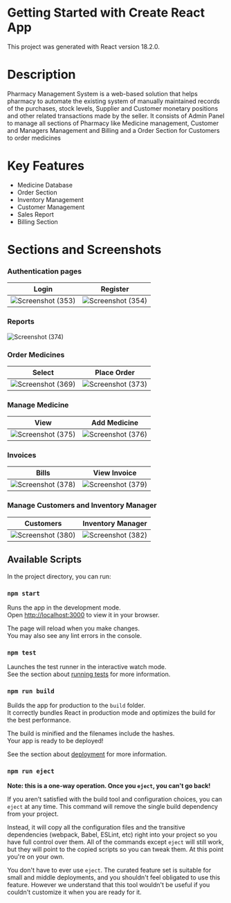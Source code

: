 # Getting Started with Create React App

This project was generated with React version 18.2.0.

# Description
Pharmacy Management System is a web-based solution that helps pharmacy to automate the existing system of manually maintained records of the purchases, stock levels, Supplier and Customer monetary positions and other related transactions made by the seller.
It consists of Admin Panel to manage all sections of Pharmacy like Medicine management, Customer and Managers Management and Billing and a Order Section for Customers to order medicines

# Key Features
* Medicine Database
* Order Section
* Inventory Management
* Customer Management
* Sales Report
* Billing Section

# Sections and Screenshots

### Authentication pages


Login           |  Register
:-------------------------:|:-------------------------:
![Screenshot (353)](https://user-images.githubusercontent.com/87206667/206893876-5f3804ed-fab7-4af0-b215-62274395c768.png) | ![Screenshot (354)](https://user-images.githubusercontent.com/87206667/206893893-f2b2649e-53a0-459f-84de-268692192f59.png)

### Reports

![Screenshot (374)](https://user-images.githubusercontent.com/87206667/206895560-9021570f-03ab-43cf-aa3e-47f828079263.png)

### Order Medicines

Select           |  Place Order
:-------------------------:|:-------------------------:
![Screenshot (369)](https://user-images.githubusercontent.com/87206667/206895577-c46927ef-33d4-41c9-b56f-1bd13c577621.png) | ![Screenshot (373)](https://user-images.githubusercontent.com/87206667/206895619-015c3b40-4b89-4258-9dc4-709b1d8c0619.png)

### Manage Medicine

View           |  Add Medicine
:-------------------------:|:-------------------------:
![Screenshot (375)](https://user-images.githubusercontent.com/87206667/206895688-89017904-357a-4856-a580-15e7b07f91dc.png)| ![Screenshot (376)](https://user-images.githubusercontent.com/87206667/206895731-cab8912c-e498-4f62-b316-2a91a989caf2.png)

### Invoices

Bills           |  View Invoice
:-------------------------:|:-------------------------:
![Screenshot (378)](https://user-images.githubusercontent.com/87206667/206895811-58dadcdb-cdc2-400e-8546-a6ed41680d44.png)| ![Screenshot (379)](https://user-images.githubusercontent.com/87206667/206895823-d80be9ac-d13b-4ef1-9b1a-0365f308c701.png)

### Manage Customers and Inventory Manager

Customers           | Inventory Manager
:-------------------------:|:-------------------------:
![Screenshot (380)](https://user-images.githubusercontent.com/87206667/206896041-4aea0d00-2a8b-4508-a76b-1d2c77ad07bf.png)| ![Screenshot (382)](https://user-images.githubusercontent.com/87206667/206896056-b1503e33-ac24-454c-9238-d507f384cc1b.png)


## Available Scripts

In the project directory, you can run:

### `npm start`

Runs the app in the development mode.\
Open [http://localhost:3000](http://localhost:3000) to view it in your browser.

The page will reload when you make changes.\
You may also see any lint errors in the console.

### `npm test`

Launches the test runner in the interactive watch mode.\
See the section about [running tests](https://facebook.github.io/create-react-app/docs/running-tests) for more information.

### `npm run build`

Builds the app for production to the `build` folder.\
It correctly bundles React in production mode and optimizes the build for the best performance.

The build is minified and the filenames include the hashes.\
Your app is ready to be deployed!

See the section about [deployment](https://facebook.github.io/create-react-app/docs/deployment) for more information.

### `npm run eject`

**Note: this is a one-way operation. Once you `eject`, you can't go back!**

If you aren't satisfied with the build tool and configuration choices, you can `eject` at any time. This command will remove the single build dependency from your project.

Instead, it will copy all the configuration files and the transitive dependencies (webpack, Babel, ESLint, etc) right into your project so you have full control over them. All of the commands except `eject` will still work, but they will point to the copied scripts so you can tweak them. At this point you're on your own.

You don't have to ever use `eject`. The curated feature set is suitable for small and middle deployments, and you shouldn't feel obligated to use this feature. However we understand that this tool wouldn't be useful if you couldn't customize it when you are ready for it.
